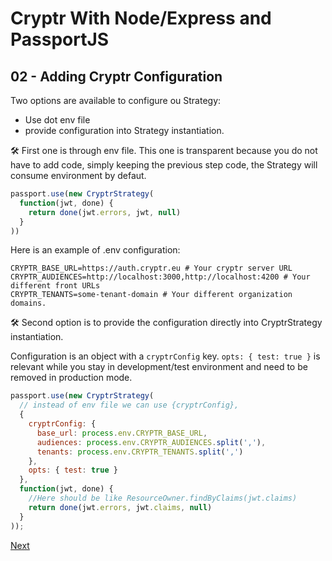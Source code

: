 # Cryptr With Node/Express and PassportJS

## 02 - Adding Cryptr Configuration

Two options are available to configure ou Strategy:
- Use dot env file
- provide configuration into Strategy instantiation.



🛠️ First one is through env file. This one is transparent because you do not have to add code, simply keeping the previous step code, the Strategy will consume environment by defaut.

```javascript
passport.use(new CryptrStrategy(
  function(jwt, done) {
    return done(jwt.errors, jwt, null)
  }
))
```

Here is an example of .env configuration:


```shell
CRYPTR_BASE_URL=https://auth.cryptr.eu # Your cryptr server URL
CRYPTR_AUDIENCES=http://localhost:3000,http://localhost:4200 # Your different front URLs
CRYPTR_TENANTS=some-tenant-domain # Your different organization domains.
```

🛠️ Second option is to provide the configuration directly into CryptrStrategy instantiation.

Configuration is an object with a `cryptrConfig` key. `opts: { test: true }` is relevant while you stay in development/test environment and need to be removed in production mode.

```javascript
passport.use(new CryptrStrategy(
  // instead of env file we can use {cryptrConfig},
  {
    cryptrConfig: {
      base_url: process.env.CRYPTR_BASE_URL,
      audiences: process.env.CRYPTR_AUDIENCES.split(','),
      tenants: process.env.CRYPTR_TENANTS.split(',')
    },
    opts: { test: true }
  },
  function(jwt, done) {
    //Here should be like ResourceOwner.findByClaims(jwt.claims)
    return done(jwt.errors, jwt.claims, null)
  }
));
```

[Next](https://github.com/cryptr-examples/cryptr-node-express-passport-sample/tree/04-securing-routes)